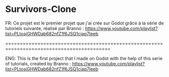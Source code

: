 # Survivors-Clone

FR:
Ce projet est le premier projet que j'ai crée sur Godot grâce à la série de tutoriels suivante, réalisé par Branno : https://www.youtube.com/playlist?list=PLtosjGHWDab682nfZ1f6JSQ1cjap7Ieeb

==========================================================================================

ENG:
This is the first project that I made on Godot with the help of this serie of tutorials, created by Branno : https://www.youtube.com/playlist?list=PLtosjGHWDab682nfZ1f6JSQ1cjap7Ieeb
